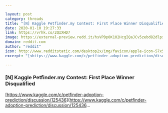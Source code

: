 ```yaml
---

layout: post
category: threads
title: "[N] Kaggle Petfinder.my Contest: First Place Winner Disqualified"
date: 2020-01-10 19:27:33
link: https://vrhk.co/2QIXHD7
image: https://external-preview.redd.it/hsVPDp0K102HcgIQaJCv5zebd82dlpsgqmtLhGa08Uo.jpg?width=240&height=125.654450262&auto=webp&s=2e6bc6526a60bbc0f89c749b15c580e2fa8500bf
domain: reddit.com
author: "reddit"
icon: http://www.redditstatic.com/desktop2x/img/favicon/apple-icon-57x57.png
excerpt: "[<https://www.kaggle.com/c/petfinder-adoption-prediction/discussion/125436>](<https://www.kaggle.com/c/petfinder-adoption-prediction/discussion/125436>..."

---
```


### [N] Kaggle Petfinder.my Contest: First Place Winner Disqualified

[<https://www.kaggle.com/c/petfinder-adoption-prediction/discussion/125436>](<https://www.kaggle.com/c/petfinder-adoption-prediction/discussion/125436>...